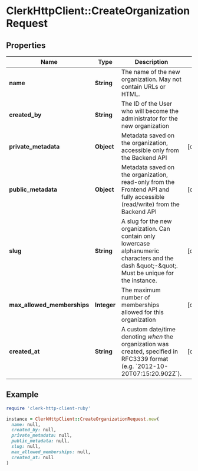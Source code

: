 # ClerkHttpClient::CreateOrganizationRequest

## Properties

| Name | Type | Description | Notes |
| ---- | ---- | ----------- | ----- |
| **name** | **String** | The name of the new organization. May not contain URLs or HTML. |  |
| **created_by** | **String** | The ID of the User who will become the administrator for the new organization |  |
| **private_metadata** | **Object** | Metadata saved on the organization, accessible only from the Backend API | [optional] |
| **public_metadata** | **Object** | Metadata saved on the organization, read-only from the Frontend API and fully accessible (read/write) from the Backend API | [optional] |
| **slug** | **String** | A slug for the new organization. Can contain only lowercase alphanumeric characters and the dash \&quot;-\&quot;. Must be unique for the instance. | [optional] |
| **max_allowed_memberships** | **Integer** | The maximum number of memberships allowed for this organization | [optional] |
| **created_at** | **String** | A custom date/time denoting _when_ the organization was created, specified in RFC3339 format (e.g. &#x60;2012-10-20T07:15:20.902Z&#x60;). | [optional] |

## Example

```ruby
require 'clerk-http-client-ruby'

instance = ClerkHttpClient::CreateOrganizationRequest.new(
  name: null,
  created_by: null,
  private_metadata: null,
  public_metadata: null,
  slug: null,
  max_allowed_memberships: null,
  created_at: null
)
```

